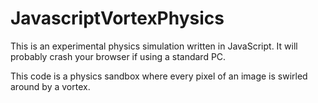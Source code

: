 # JavascriptVortexPhysics
This is an experimental physics simulation written in JavaScript. It will probably crash your browser if using a standard PC.  

This code is a physics sandbox where every pixel of an image is swirled around by a vortex.

